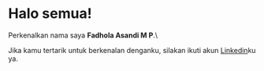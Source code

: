 # Halo semua! 

Perkenalkan nama saya **Fadhola Asandi M P**.\

Jika kamu tertarik untuk berkenalan denganku, silakan ikuti akun [Linkedin](www.linkedin.com/in/fadhola-asandi-mardika-putra-a814b321b)ku ya.
